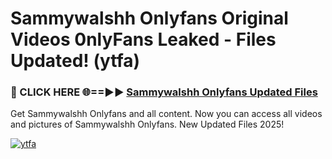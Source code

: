 # Sammywalshh Onlyfans Original Videos 0nlyFans Leaked - Files Updated! (ytfa)

<h3>🔴 CLICK HERE 🌐==►► <a href="https://tinyurl.com/ehrbuxhb" rel="nofollow">Sammywalshh Onlyfans Updated Files</a></h3>

Get Sammywalshh Onlyfans and all content. Now you can access all videos and pictures of Sammywalshh Onlyfans. New Updated Files 2025!

[![ytfa](https://i.imgur.com/lVYEuWS.gif)](https://tinyurl.com/ehrbuxhb)
